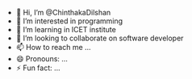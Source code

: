 - 👋 Hi, I’m @ChinthakaDilshan
- 👀 I’m interested in programming
- 🌱 I’m  learning in ICET institute
- 💞️ I’m looking to collaborate on software developer
- 📫 How to reach me ...
- 😄 Pronouns: ...
- ⚡ Fun fact: ...

<!---
ChinthakaDilshan/ChinthakaDilshan is a ✨ special ✨ repository because its `README.md` (this file) appears on your GitHub profile.
You can click the Preview link to take a look at your changes.
--->
